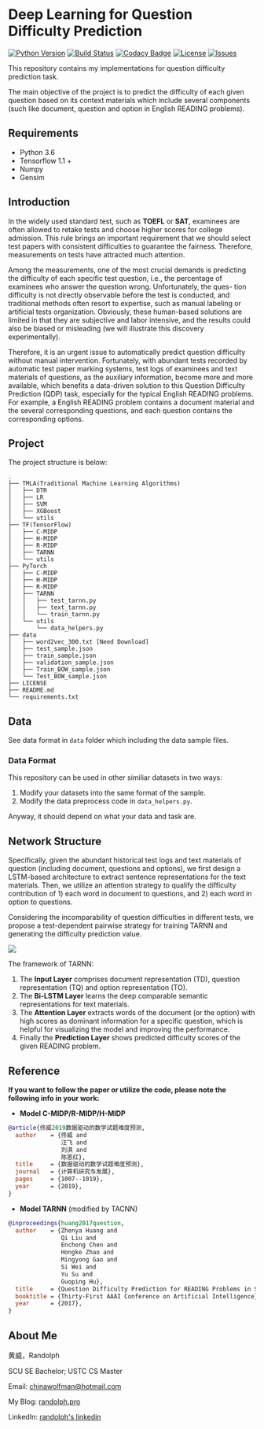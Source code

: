 # Deep Learning for Question Difficulty Prediction
[![Python Version](https://img.shields.io/badge/language-python3.6-blue.svg)](https://www.python.org/downloads/) [![Build Status](https://travis-ci.org/RandolphVI/Question-Difficulty-Prediction.svg?branch=master)](https://travis-ci.org/RandolphVI/Question-Difficulty-Prediction) [![Codacy Badge](https://api.codacy.com/project/badge/Grade/c45aac301b244316830b00b9b0985e3e)](https://www.codacy.com/app/chinawolfman/Question-Difficulty-Prediction?utm_source=github.com&amp;utm_medium=referral&amp;utm_content=RandolphVI/Question-Difficulty-Prediction&amp;utm_campaign=Badge_Grade) [![License](https://img.shields.io/github/license/RandolphVI/Question-Difficulty-Prediction.svg)](https://www.apache.org/licenses/LICENSE-2.0) [![Issues](https://img.shields.io/github/issues/RandolphVI/Question-Difficulty-Prediction.svg)](https://github.com/RandolphVI/Question-Difficulty-Prediction/issues)

This repository contains my implementations for question difficulty prediction task.

The main objective of the project is to predict the difficulty of each given question based on its context materials which include several components (such like document, question and option in English READING problems).

## Requirements

- Python 3.6
- Tensorflow 1.1 +
- Numpy
- Gensim

## Introduction

In the widely used standard test, such as **TOEFL** or **SAT**, examinees are often allowed to retake tests and choose higher scores for college admission. This rule brings an important requirement that we should select test papers with consistent difficulties to guarantee the fairness. Therefore, measurements on tests have attracted much attention.

Among the measurements, one of the most crucial demands is predicting the difficulty of each specific test question, i.e., the percentage of examinees who answer the question wrong. Unfortunately, the ques-
tion difficulty is not directly observable before the test is conducted, and traditional methods often resort to expertise, such as manual labeling or artificial tests organization. Obviously, these human-based solutions are limited in that they are subjective and labor intensive, and the results could also be biased or misleading (we will illustrate this discovery experimentally). 

Therefore, it is an urgent issue to automatically predict question difficulty without manual intervention. Fortunately, with abundant tests recorded by automatic test paper marking systems, test logs of examinees and text materials of questions, as the auxiliary information, become more and more available, which benefits a data-driven solution to this Question Difficulty Prediction (QDP) task, especially for the typical English READING problems. For example, a English READING problem contains a document material and  the several corresponding questions, and each question contains  the corresponding options.

## Project

The project structure is below:

```text
.
├── TMLA(Traditional Machine Learning Algorithms)
│   ├── DTR
│   ├── LR
│   ├── SVM
│   ├── XGBoost
│   └── utils
├── TF(TensorFlow)
│   ├── C-MIDP
│   ├── H-MIDP
│   ├── R-MIDP
│   ├── TARNN
│   └── utils
├── PyTorch
│   ├── C-MIDP
│   ├── H-MIDP
│   ├── R-MIDP
│   ├── TARNN
│   │   ├── test_tarnn.py
│   │   ├── text_tarnn.py
│   │   └── train_tarnn.py
│   └── utils
│       └── data_helpers.py
├── data
│   ├── word2vec_300.txt [Need Download]
│   ├── test_sample.json
│   ├── train_sample.json
│   ├── validation_sample.json
│   ├── Train_BOW_sample.json
│   └── Test_BOW_sample.json
├── LICENSE
├── README.md
└── requirements.txt
```

## Data

See data format in `data` folder which including the data sample files.

### Data Format

This repository can be used in other similiar datasets in two ways:

1. Modify your datasets into the same format of the sample.
2. Modify the data preprocess code in `data_helpers.py`.


Anyway, it should depend on what your data and task are.

## Network Structure

Specifically, given the abundant historical test logs and text materials of question (including document, questions and options), we first design a LSTM-based architecture to extract sentence representations for the text materials. Then, we utilize an attention strategy to qualify the difficulty contribution of 1) each word in document to questions, and 2) each word in option to questions.

Considering the incomparability of question difficulties in different tests, we propose a test-dependent pairwise strategy for training TARNN and generating the difficulty prediction value.

![](https://farm8.staticflickr.com/7846/33643949658_9599454fdf_o.png)

The framework of TARNN:

1. The **Input Layer** comprises document representation (TD), question representation (TQ) and option representation (TO). 
2. The **Bi-LSTM Layer** learns the deep comparable semantic representations for text materials. 
3. The **Attention Layer** extracts words of the document (or the option) with high scores as dominant information for a specific question, which is helpful for visualizing the model and improving the performance.
4. Finally the **Prediction Layer** shows predicted difficulty scores of the given READING problem.

## Reference

**If you want to follow the paper or utilize the code, please note the following info in your work:** 

- **Model C-MIDP/R-MIDP/H-MIDP**

```bibtex
@article{佟威2019数据驱动的数学试题难度预测,
  author    = {佟威 and
               汪飞 and
               刘淇 and
               陈恩红},
  title     = {数据驱动的数学试题难度预测},
  journal   = {计算机研究与发展},
  pages     = {1007--1019},
  year      = {2019},
}
```

- **Model TARNN** (modified by TACNN)

```bibtex
@inproceedings{huang2017question,
  author    = {Zhenya Huang and
               Qi Liu and
               Enchong Chen and
               Hongke Zhao and
               Mingyong Gao and
               Si Wei and
               Yu Su and
               Guoping Hu},
  title     = {Question Difficulty Prediction for READING Problems in Standard Tests},
  booktitle = {Thirty-First AAAI Conference on Artificial Intelligence},
  year      = {2017},
}
```

## About Me

黄威，Randolph

SCU SE Bachelor; USTC CS Master

Email: chinawolfman@hotmail.com

My Blog: [randolph.pro](http://randolph.pro)

LinkedIn: [randolph's linkedin](https://www.linkedin.com/in/randolph-%E9%BB%84%E5%A8%81/)